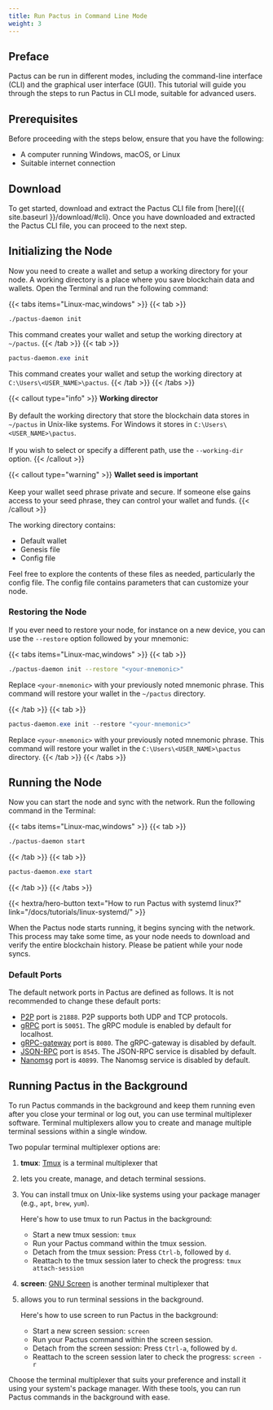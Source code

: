 ```yaml
---
title: Run Pactus in Command Line Mode
weight: 3
---
```


## Preface

Pactus can be run in different modes, including the command-line interface (CLI) and the graphical user interface (GUI).
This tutorial will guide you through the steps to run Pactus in CLI mode, suitable for advanced users.

## Prerequisites

Before proceeding with the steps below, ensure that you have the following:

- A computer running Windows, macOS, or Linux
- Suitable internet connection

## Download

To get started, download and extract the Pactus CLI file from
[here]({{ site.baseurl }}/download/#cli).
Once you have downloaded and extracted the Pactus CLI file, you can proceed to the next step.

## Initializing the Node

Now you need to create a wallet and setup a working directory for your node.
A working directory is a place where you save blockchain data and wallets.
Open the Terminal and run the following command:

{{< tabs items="Linux-mac,windows" >}}
  {{< tab >}}

```bash
./pactus-daemon init
```

This command creates your wallet and setup the working directory at `~/pactus`.
  {{< /tab >}}
  {{< tab >}}

```powershell
pactus-daemon.exe init
```

This command creates your wallet and setup the working directory at `C:\Users\<USER_NAME>\pactus`.
  {{< /tab >}}
{{< /tabs >}}

{{< callout type="info" >}}
<b>Working director</b>
<br><br>
By default the working directory that store the blockchain data stores in `~/pactus` in Unix-like systems.
For Windows it stores in `C:\Users\<USER_NAME>\pactus`.
<br><br>
If you wish to select or specify a different path, use the `--working-dir` option.
{{< /callout >}}

{{< callout type="warning" >}}
<b>Wallet seed is important</b>
      <br><br>
      Keep your wallet seed phrase private and secure.
      If someone else gains access to your seed phrase, they can control your wallet and funds.
{{< /callout >}}

The working directory contains:

- Default wallet
- Genesis file
- Config file

Feel free to explore the contents of these files as needed, particularly the config file.
The config file contains parameters that can customize your node.

### Restoring the Node

If you ever need to restore your node, for instance on a new device,
you can use the `--restore` option followed by your mnemonic:

{{< tabs items="Linux-mac,windows" >}}
  {{< tab >}}

```bash
./pactus-daemon init --restore "<your-mnemonic>"
```

Replace `<your-mnemonic>` with your previously noted mnemonic phrase.
This command will restore your wallet in the `~/pactus` directory.

  {{< /tab >}}
  {{< tab >}}

```powershell
pactus-daemon.exe init --restore "<your-mnemonic>"
```

Replace `<your-mnemonic>` with your previously noted mnemonic phrase.
This command will restore your wallet in the `C:\Users\<USER_NAME>\pactus` directory.
  {{< /tab >}}
{{< /tabs >}}

## Running the Node

Now you can start the node and sync with the network. Run the following command in the Terminal:

{{< tabs items="Linux-mac,windows" >}}
  {{< tab >}}

```bash
./pactus-daemon start
```

  {{< /tab >}}
  {{< tab >}}

```powershell
pactus-daemon.exe start
```

  {{< /tab >}}
{{< /tabs >}}

{{< hextra/hero-button text="How to run Pactus with systemd linux?" link="/docs/tutorials/linux-systemd/" >}}

When the Pactus node starts running, it begins syncing with the network.
This process may take some time, as your node needs to download and verify the entire blockchain history.
Please be patient while your node syncs.

### Default Ports

The default network ports in Pactus are defined as follows.
It is not recommended to change these default ports:

- [P2P](https://libp2p.io/) port is `21888`. P2P supports both UDP and TCP protocols.
- [gRPC](https://grpc.io/) port is `50051`. The gRPC module is enabled by default for localhost.
- [gRPC-gateway](https://grpc-ecosystem.github.io/grpc-gateway/) port is `8080`. The gRPC-gateway is disabled by default.
- [JSON-RPC](https://www.jsonrpc.org/) port is `8545`. The JSON-RPC service is disabled by default.
- [Nanomsg](https://nanomsg.org/) port is `40899`. The Nanomsg service is disabled by default.

## Running Pactus in the Background

To run Pactus commands in the background and keep them running even after you close your terminal or
log out, you can use terminal multiplexer software.
Terminal multiplexers allow you to create and manage multiple terminal sessions within a single window.

Two popular terminal multiplexer options are:

1. **tmux**: [Tmux](https://github.com/tmux/tmux/wiki) is a terminal multiplexer that
2. lets you create, manage, and detach terminal sessions.
3. You can install tmux on Unix-like systems using your package manager (e.g., `apt`, `brew`, `yum`).

   Here's how to use tmux to run Pactus in the background:

   - Start a new tmux session: `tmux`
   - Run your Pactus command within the tmux session.
   - Detach from the tmux session: Press `Ctrl-b`, followed by `d`.
   - Reattach to the tmux session later to check the progress: `tmux attach-session`

4. **screen**: [GNU Screen](https://www.gnu.org/software/screen/) is another terminal multiplexer that
5. allows you to run terminal sessions in the background.

   Here's how to use screen to run Pactus in the background:

   - Start a new screen session: `screen`
   - Run your Pactus command within the screen session.
   - Detach from the screen session: Press `Ctrl-a`, followed by `d`.
   - Reattach to the screen session later to check the progress: `screen -r`

Choose the terminal multiplexer that suits your preference and install it using your system's package manager.
With these tools, you can run Pactus commands in the background with ease.
